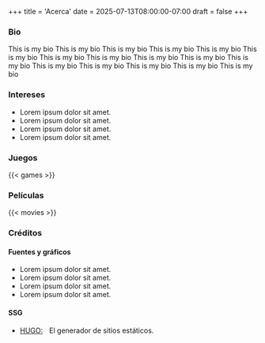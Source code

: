 +++
title = 'Acerca'
date = 2025-07-13T08:00:00-07:00
draft = false
+++

### Bio

This is my bio This is my bio This is my bio This is my bio This is my bio This is my bio This is my bio This is my bio This is my bio This is my bio This is my bio This is my bio This is my bio This is my bio This is my bio This is my bio

### Intereses

-   Lorem ipsum dolor sit amet.
-   Lorem ipsum dolor sit amet.
-   Lorem ipsum dolor sit amet.
-   Lorem ipsum dolor sit amet.

### Juegos

{{< games >}}

### Películas

{{< movies >}}

### Créditos

#### Fuentes y gráficos

-   Lorem ipsum dolor sit amet.
-   Lorem ipsum dolor sit amet.
-   Lorem ipsum dolor sit amet.
-   Lorem ipsum dolor sit amet.

#### SSG

-   [HUGO:](/links)  El generador de sitios estáticos.
